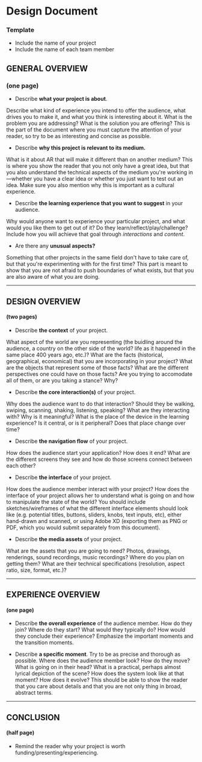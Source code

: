 # Design Document
### Template


- Include the name of your project
- Include the name of each team member


## GENERAL OVERVIEW
### (one page)

- Describe **what your project is about**.

Describe what kind of experience you intend to offer the audience, what drives you to make it, and what you think is interesting about it. What is the problem you are addressing? What is the solution you are offering? This is the part of the document where you must capture the attention of your reader, so try to be as interesting and concise as possible.

- Describe **why this project is relevant to its medium.**

What is it about AR that will make it different than on another medium? This is where you show the reader that you not only have a great idea, but that you also understand the technical aspects of the medium you're working in —whether you have a clear idea or whether you just want to test out an idea. Make sure you also mention why this is important as a cultural experience.

- Describe **the learning experience that you want to suggest** in your audience.

Why would anyone want to experience your particular project, and what would you like them to get out of it? Do they learn/reflect/play/challenge? Include how you will achieve that goal through *interactions* and *content*.

- Are there any **unusual aspects?**

Something that other projects in the same field don't have to take care of, but that you're experimenting with for the first time?  This part is meant to show that you are not afraid to push boundaries of what exists, but that you are also aware of what you are doing.

---

## DESIGN OVERVIEW
#### (two pages)

- Describe **the context** of your project.

What aspect of the world are you representing (the buidling around the audience, a country on the other side of the world? life as it happened in the same place 400 years ago, etc.)? What are the facts (historical, geographical, economical) that you are incorporating in your project? What are the objects that represent some of those facts? What are the different perspectives one could have on those facts? Are you trying to accomodate all of them, or are you taking a stance? Why?

- Describe **the core interaction(s)** of your project.

Why does the audience want to do that interaction? Should they be walking, swiping, scanning, shaking, listening, speaking? What are they interacting with? Why is it meaningful? What is the place of the device in the learning experience? Is it central, or is it peripheral? Does that place change over time?

- Describe **the navigation flow** of your project.

How does the audience start your application? How does it end? What are the different screens they see and how do those screens connect between each other?

- Describe **the interface** of your project.

How does the audience member interact with your project? How does the interface of your project allows her to understand what is going on and how to manipulate the state of the world? You should include sketches/wireframes of what the different interface elements should look like (e.g. potential titles, buttons, sliders, knobs, text inputs, etc), either hand-drawn and scanned, or using Adobe XD (exporting them as PNG or PDF, which you would submit separately from this document).

- Describe **the media assets** of your project.

What are the assets that you are going to need? Photos, drawings, renderings, sound recordings, music recordings? Where do you plan on getting them? What are their technical specifications (resolution, aspect ratio, size, format, etc.)?

---

## EXPERIENCE OVERVIEW
#### (one page)

- Describe **the overall experience** of the audience member. How do they join? Where do they start? What would they typically do? How would they conclude their experience? Emphasize the important moments and the transition moments.

- Describe **a specific moment**. Try to be as precise and thorough as possible. Where does the audience member look? How do they move? What is going on in their head? What is a practical, perhaps almost lyrical depiction of the scene? How does the system look like at that moment? How does it evolve? This should be able to show the reader that you care about details and that you are not only thing in broad, abstract terms.

---

## CONCLUSION
#### (half page)

- Remind the reader why your project is worth funding/presenting/experiencing.
